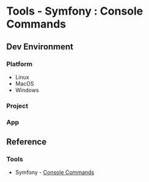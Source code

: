 # Tools - Symfony : Console Commands

## Dev Environment

### Platform

* Linux
* MacOS
* Windows

### Project

### App



## Reference

### Tools

* Symfony             - [Console Commands](https://symfony.com/doc/current/console.html)
